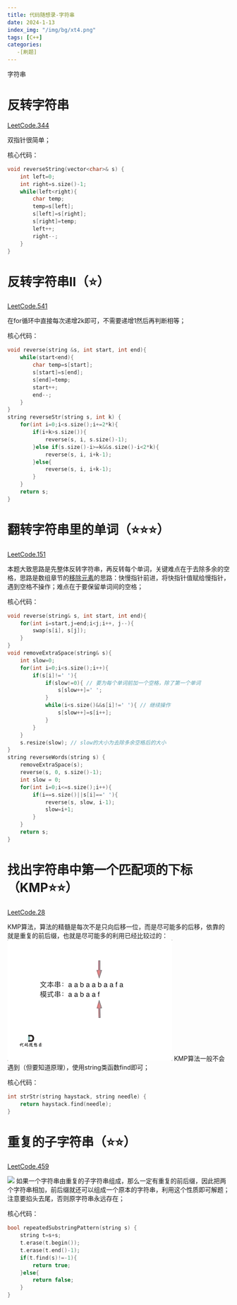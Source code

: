 ```yaml
---
title: 代码随想录-字符串
date: 2024-1-13
index_img: "/img/bg/xt4.png"
tags: [C++]
categories: 
   -[刷题]
---
```

字符串
<!-- more -->

# 反转字符串

[LeetCode.344](https://leetcode.cn/problems/reverse-string/submissions/495164492/)

双指针很简单；

核心代码：
```C++
void reverseString(vector<char>& s) {
    int left=0;
    int right=s.size()-1;
    while(left<right){
        char temp;
        temp=s[left];
        s[left]=s[right];
        s[right]=temp;
        left++;
        right--;
    }
}
```

# 反转字符串Ⅱ（⭐）

[LeetCode.541](https://leetcode.cn/problems/reverse-string-ii/description/)

在for循环中直接每次递增2k即可，不需要递增1然后再判断相等；

核心代码：
```C++
void reverse(string &s, int start, int end){
    while(start<end){
        char temp=s[start];
        s[start]=s[end];
        s[end]=temp;
        start++;
        end--;
    }
}
string reverseStr(string s, int k) {
    for(int i=0;i<s.size();i+=2*k){
        if(i+k>s.size()){
            reverse(s, i, s.size()-1);
        }else if(s.size()-i>=k&&s.size()-i<2*k){
            reverse(s, i, i+k-1);
        }else{
            reverse(s, i, i+k-1);
        }
    }
    return s;
}
```

# 翻转字符串里的单词（⭐⭐⭐）

[LeetCode.151](https://leetcode.cn/problems/reverse-words-in-a-string/description/)

本题大致思路是先整体反转字符串，再反转每个单词，关键难点在于去除多余的空格，思路是数组章节的[移除元素](https://leetcode.cn/problems/remove-element/description/)的思路：快慢指针前进，将快指针值赋给慢指针，遇到空格不操作；难点在于要保留单词间的空格；

核心代码：
```C++
void reverse(string& s, int start, int end){
    for(int i=start,j=end;i<j;i++, j--){
        swap(s[i], s[j]);
    }
}
void removeExtraSpace(string& s){
    int slow=0;
    for(int i=0;i<s.size();i++){
        if(s[i]!=' '){
            if(slow!=0){ // 要为每个单词前加一个空格，除了第一个单词
                s[slow++]=' ';
            }
            while(i<s.size()&&s[i]!=' '){ // 继续操作
                s[slow++]=s[i++];
            }
        }
    }
    s.resize(slow); // slow的大小为去除多余空格后的大小
}
string reverseWords(string s) {
    removeExtraSpace(s);
    reverse(s, 0, s.size()-1);
    int slow = 0;
    for(int i=0;i<=s.size();i++){
        if(i==s.size()||s[i]==' '){
            reverse(s, slow, i-1);
            slow=i+1;
        }
    }
    return s;
}
```

# 找出字符串中第一个匹配项的下标（KMP⭐⭐）

[LeetCode.28](https://leetcode.cn/problems/find-the-index-of-the-first-occurrence-in-a-string/description/)

KMP算法，算法的精髓是每次不是只向后移一位，而是尽可能多的后移，依靠的就是重复的前后缀，也就是尽可能多的利用已经比较过的：
![](../article_img/KMP1.gif)
KMP算法一般不会遇到（但要知道原理），使用string类函数find即可；

核心代码：
```C++
int strStr(string haystack, string needle) {
    return haystack.find(needle);
}
```

# 重复的子字符串（⭐⭐）

[LeetCode.459](https://leetcode.cn/problems/repeated-substring-pattern/description/)

![](/article_img/2024-01-14-09-32-08.png)
如果一个字符串由重复的子字符串组成，那么一定有重复的前后缀，因此把两个字符串相加，前后缀就还可以组成一个原本的字符串，利用这个性质即可解题；注意要掐头去尾，否则原字符串永远存在；

核心代码：
```C++
bool repeatedSubstringPattern(string s) {
    string t=s+s;
    t.erase(t.begin());
    t.erase(t.end()-1);
    if(t.find(s)!=-1){
        return true;
    }else{
        return false;
    }
}
```